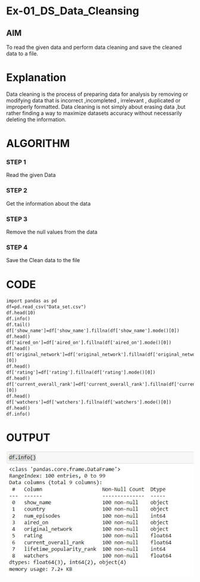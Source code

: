 # Ex-01_DS_Data_Cleansing


## AIM
To read the given data and perform data cleaning and save the cleaned data to a file. 

# Explanation
Data cleaning is the process of preparing data for analysis by removing or modifying data that is incorrect ,incompleted , irrelevant , duplicated or improperly formatted. 
Data cleaning is not simply about erasing data ,but rather finding a way to maximize datasets accuracy without necessarily deleting the information. 

# ALGORITHM
### STEP 1
Read the given Data
### STEP 2
Get the information about the data
### STEP 3
Remove the null values from the data
### STEP 4
Save the Clean data to the file


# CODE
```
import pandas as pd
df=pd.read_csv("Data_set.csv")
df.head(10)
df.info()
df.tail()
df['show_name']=df['show_name'].fillna(df['show_name'].mode()[0])
df.head()
df['aired_on']=df['aired_on'].fillna(df['aired_on'].mode()[0])
df.head()
df['original_network']=df['original_network'].fillna(df['original_network'].mode()[0])
df.head()
df['rating']=df['rating'].fillna(df['rating'].mode()[0])
df.head()
df['current_overall_rank']=df['current_overall_rank'].fillna(df['current_overall_rank'].mode()[0])
df.head()
df['watchers']=df['watchers'].fillna(df['watchers'].mode()[0])
df.head()
df.info()
```
# OUTPUT
![gitlogo](dataclean.jpg)
    